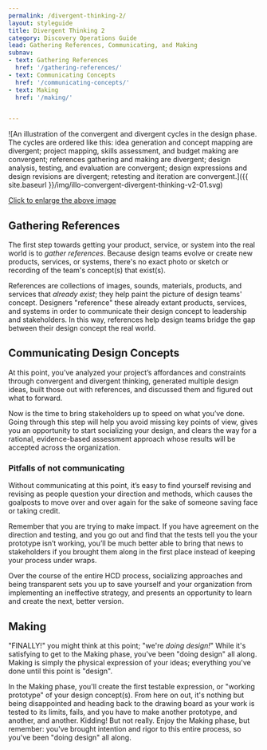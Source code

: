 ```yaml
---
permalink: /divergent-thinking-2/
layout: styleguide
title: Divergent Thinking 2
category: Discovery Operations Guide
lead: Gathering References, Communicating, and Making
subnav:
- text: Gathering References
  href: '/gathering-references/'
- text: Communicating Concepts
  href: '/communicating-concepts/'
- text: Making
  href: '/making/'


---
```


![An illustration of the convergent and divergent cycles in the design phase. The cycles are ordered like this: idea generation and concept mapping are divergent; project mapping, skills assessment, and budget making are convergent; references gathering and making are divergent; design analysis, testing, and evaluation are convergent; design expressions and design revisions are divergent; retesting and iteration are convergent.]({{ site.baseurl }}/img/illo-convergent-divergent-thinking-v2-01.svg)

<a href="/HCD-Design-Operations-Guide/img/illo-convergent-divergent-thinking-v2-01.svg" alt=" " target="blank">Click to enlarge the above image</a>

## Gathering References

The first step towards getting your product, service, or system into the real world is to <i>gather references</i>. Because design teams evolve or create new products, services, or systems, there's no exact photo or sketch or recording of the team's concept(s) that exist(s).

References are collections of images, sounds, materials, products, and services that <i>already exist</i>; they help paint the picture of design teams' concept. Designers "reference" these already extant products, services, and systems in order to communicate their design concept to leadership and stakeholders. In this way, references help design teams bridge the gap between their design concept the real world.

## Communicating Design Concepts

At this point, you’ve analyzed your project’s affordances and constraints through convergent and divergent thinking, generated multiple design ideas, built those out with references, and discussed them and figured out what to forward.

Now is the time to bring stakeholders up to speed on what you’ve done. Going through this step will help you avoid missing key points of view, gives you an opportunity to start socializing your design, and clears the way for a rational, evidence-based assessment approach whose results will be accepted across the organization.

### Pitfalls of not communicating

Without communicating at this point, it’s easy to find yourself revising and revising as people question your direction and methods, which causes the goalposts to move over and over again for the sake of someone saving face or taking credit.

Remember that you are trying to make impact. If you have agreement on the direction and testing, and you go out and find that the tests tell you the your prototype isn’t working, you’ll be much better able to bring that news to stakeholders if you brought them along in the first place instead of keeping your process under wraps.

Over the course of the entire HCD process, socializing approaches and being transparent sets you up to save yourself and your organization from implementing an ineffective strategy, and presents an opportunity to learn and create the next, better version.

## Making

"FINALLY!" you might think at this point; "we're <i>doing design!</i>" While it's satisfying to get to the Making phase, you've been "doing design" all along. Making is simply the physical expression of your ideas; everything you've done until this point is "design".

In the Making phase, you'll create the first testable expression, or "working prototype" of your design concept(s). From here on out, it's nothing but being disappointed and heading back to the drawing board as your work is tested to its limits, fails, and you have to make another prototype, and another, and another. Kidding! But not really. Enjoy the Making phase, but remember: you've brought intention and rigor to this entire process, so you've been "doing design" all along.

